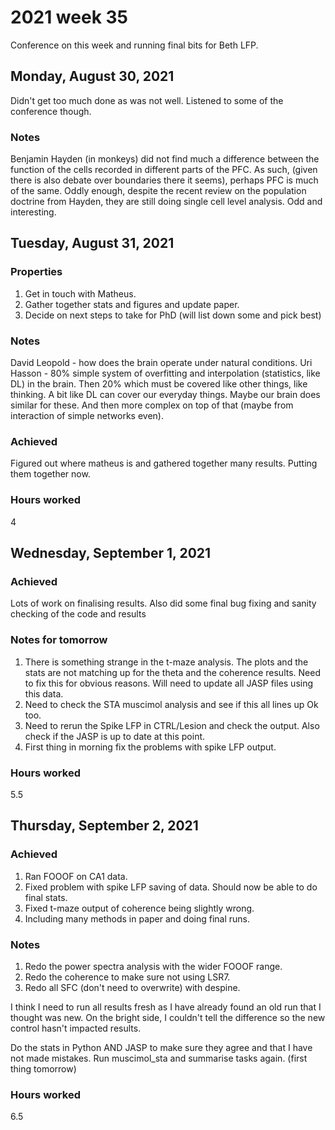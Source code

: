 # 2021 week 35

Conference on this week and running final bits for Beth LFP.

## Monday, August 30, 2021

Didn't get too much done as was not well. Listened to some of the conference though.

### Notes

Benjamin Hayden (in monkeys) did not find much a difference between the function of the cells recorded in different parts of the PFC.
As such, (given there is also debate over boundaries there it seems), perhaps PFC is much of the same.
Oddly enough, despite the recent review on the population doctrine from Hayden, they are still doing single cell level analysis. Odd and interesting.


## Tuesday, August 31, 2021

### Properties

1. Get in touch with Matheus.
2. Gather together stats and figures and update paper.
3. Decide on next steps to take for PhD (will list down some and pick best)

### Notes

David Leopold - how does the brain operate under natural conditions.
Uri Hasson - 80% simple system of overfitting and interpolation (statistics, like DL) in the brain. Then 20% which must be covered like other things, like thinking.
A bit like DL can cover our everyday things. Maybe our brain does similar for these. And then more complex on top of that (maybe from interaction of simple networks even).

### Achieved

Figured out where matheus is and gathered together many results. Putting them together now.

### Hours worked

4

## Wednesday, September 1, 2021

### Achieved

Lots of work on finalising results.
Also did some final bug fixing and sanity checking of the code and results

### Notes for tomorrow

1. There is something strange in the t-maze analysis. The plots and the stats are not matching up for the theta and the coherence results. Need to fix this for obvious reasons. Will need to update all JASP files using this data.
2. Need to check the STA muscimol analysis and see if this all lines up Ok too.
3. Need to rerun the Spike LFP in CTRL/Lesion and check the output. Also check if the JASP is up to date at this point.
4. First thing in morning fix the problems with spike LFP output.

### Hours worked

5.5

## Thursday, September 2, 2021

### Achieved

1. Ran FOOOF on CA1 data.
2. Fixed problem with spike LFP saving of data. Should now be able to do final stats.
3. Fixed t-maze output of coherence being slightly wrong.
4. Including many methods in paper and doing final runs.

### Notes

1. Redo the power spectra analysis with the wider FOOOF range.
2. Redo the coherence to make sure not using LSR7.
3. Redo all SFC (don't need to overwrite) with despine.

I think I need to run all results fresh as I have already found an old run that I thought was new.
On the bright side, I couldn't tell the difference so the new control hasn't impacted results.

Do the stats in Python AND JASP to make sure they agree and that I have not made mistakes.
Run muscimol_sta and summarise tasks again. (first thing tomorrow)

### Hours worked
6.5